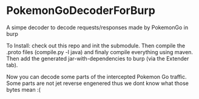 # PokemonGoDecoderForBurp
A simpe decoder to decode requests/responses made by PokemonGo in burp


To Install:
check out this repo and init the submodule. Then compile the .proto files (compile.py -l java) and finaly compile everything using maven.
Then add the generated jar-with-dependencies to burp (via the Extender tab).

Now you can decode some parts of the intercepted Pokemon Go traffic.
Some parts are not jet reverse engenered thus we dont know what those bytes mean :(
